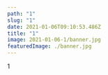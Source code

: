 ```yaml
---
path: "1"
slug: "1"
date: 2021-01-06T09:10:53.486Z
title: "1"
image: 2021-01-06-1/banner.jpg
featuredImage: ./banner.jpg
---
```

1